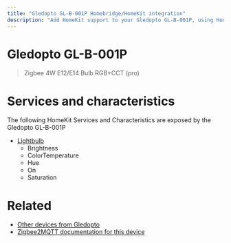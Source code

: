 ```yaml
---
title: "Gledopto GL-B-001P Homebridge/HomeKit integration"
description: "Add HomeKit support to your Gledopto GL-B-001P, using Homebridge, Zigbee2MQTT and homebridge-z2m."
---
```

<!---
This file has been GENERATED using src/docgen/docgen.ts
DO NOT EDIT THIS FILE MANUALLY!
-->
# Gledopto GL-B-001P
> Zigbee 4W E12/E14 Bulb RGB+CCT (pro)


# Services and characteristics
The following HomeKit Services and Characteristics are exposed by
the Gledopto GL-B-001P

* [Lightbulb](../../light.md)
  * Brightness
  * ColorTemperature
  * Hue
  * On
  * Saturation


# Related
* [Other devices from Gledopto](../index.md#gledopto)
* [Zigbee2MQTT documentation for this device](https://www.zigbee2mqtt.io/devices/GL-B-001P.html)